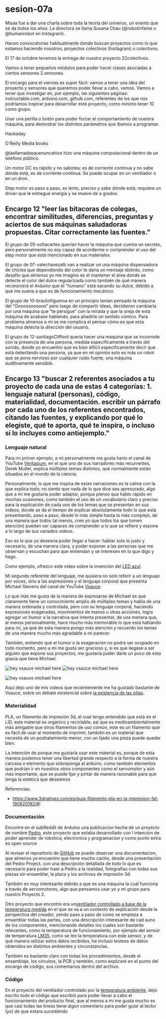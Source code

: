# sesion-07a

Misaa fue a dar una charla sobre toda la teoría del universo, un evento que se da todos los años. La directora se llama Susana Chau (@robotinfame o @humanrobot en Instagram).

Hacen convocatorias habitualmente donde buscan proyectos como lo que estamos haciendo nosotros, proyectos colectivos (Instagram) o colectivos.

El 17 de octubre tenemos la entrega de nuestro proyecto 22colectivos.

Vamos a tener pequeños módulos para poder hacer clases asociadas a ciertos sensores 2.sensores.

El encargo para el viernes es super fácil: vamos a tener una idea del proyecto y sensores que queremos poder llevar a cabo, vamos. Vamos a tener que investigar en, por ejemplo, las siguientes páginas: instructable.com, arduino.com, github.com, referentes de los que nos podríamos inspirar para desarrollar este proyecto, como mínimo tener 10 como grupo.

Usar una perilla o botón para poder forzar el comportamiento de nuestra máquina, para demostrar los distintos parámetros que íbamos a programar.

Hackaday

O'Reilly Media books

@lasllamadasquenuncahice hizo una máquina computacional dentro de un teléfono público.

Un motor DC es rápido y no sabotea; es de corriente continua y no sabe dónde está, es de corriente continua. Se puede ocupar en un ventilador o en un dron.

Step motor es paso a paso, es lento, preciso y sabe dónde está; requiere un driver que le entregue energía y se mueve de a grados. 

## Encargo 12 "leer las bitacoras de colegas, encontrar similitudes, diferencias, preguntas y aciertos de sus máquinas saludadoras propuestas. Citar correctamente las fuentes."

El grupo de 05-sofiacartes querían hacer la máquina que cuenta un secreto, pero personalmente no soy capaz de acordarme o comprender el uso del step motor que está mencionado en sus materiales.

El grupo de 07-valechavezalb van a realizar un una máquina dispensadora de chicles que dependiendo del color te daría un mensaje distinto, como desafío que almenos yo me imagino es el mantener el área donde se detecte el color del dulce regularizada como también de qué manera reconocerá el Arduino que el ”humano” está sacando su dulce, debido a que me suena a que es de funcionamiento mecánico

El grupo de 10-brauliofigueroa en un principio tenían pensado la máquina del “Ooooosoooooo” pero luego de compartir ideas, decidieron cambiarla por una máquina que “te persigue” con la mirada y que la oreja de esta máquina de acabase hablando, para añadirle un sentido cómico. Para problema almenos a mi se me complica el pensar cómo es que esta máquina detecta la *dirección* del usuario.

El grupo de 12-santiagoClifford quería hacer una maquina que se incomode con la presencia de una persona, medida específicamente a través del sonido, donde yo encuentro que es bien difícil especificamente decir que está detectando una persona, ya que en mi opinión esto es más un robot que se pone nervioso por cualquier ruido fuerte, una máquina auditivamente sensible.

## Encargo 13 "buscar 2 referentes asociados a tu proyecto de cada una de estas 4 categorías: 1. lenguaje natural (personas), código, materialidad, documentación. escribir un párrafo por cada uno de los referentes encontrados, citando las fuentes, y explicando por qué lo elegiste, qué te aporta, qué te inspira, o incluso si lo incluyes como antiejemplo."

### Lenguaje natural 
Para mi primer ejemplo, a mí personalmente me gusta harto el canal de YouTube [Veritasium](https://www.youtube.com/@veritasium), en el que uno de sus narradores más recurrentes, Derek Muller, explica múltiples temas distintos, que normalmente están situados en el mundo de la ciencia. 

Personalmente, lo que me inspira de estas narraciones es la calma con la que explica todo; no siento que nada de lo que dice sea apresurado, algo que a mí me gustaría poder adaptar, porque pienso que hablo rápido en muchas ocasiones, como también el uso de un vocabulario claro y preciso para la explicación de cada uno de los temas que se presentan en sus videos, donde se da el tiempo de explicar absolutamente todo lo que está presentando, paso a paso, desde lo más simple hasta lo más complejo, de una manera que todos (al menos, creo yo que todos los que tomen atención) pueden ser capaces de comprender a lo que se refiere y expone a lo largo de sus variados videos.

Eso es lo que yo desearía poder llegar a hacer: hablar solo lo justo y necesario, de una manera clara, y poder exponer a las personas que me observan y escuchan para que entiendan y se interesen en lo que digo y hago.

Como ejemplo, ofrezco este video sobre la invención del [LED azul](https://www.youtube.com/watch?v=AF8d72mA41M). 

Mi segundo referente del lenguaje, me quisiera no solo referir a un lenguaje por voces, sino a las expresiones y el lenguaje corporal que presenta Michael Stevens del canal de YouTube [Vsauce](https://www.youtube.com/@Vsauce).

Lo que más me gusta de la manera de expresarse de Michael es que claramente tiene un conocimiento amplio de múltiples temas y habla de una manera ordenada y controlada, pero con su lenguaje corporal, haciendo expresiones exageradas, movimientos de manos u otras acciones, logra agregar un humor a la narrativa que intenta presentar, de una manera que, al menos personalmente, hace mucho más memorable lo que está hablando para mí, ya que de esta manera pongo más atención y recuerdo los temas de una manera mucho más agradable a mi parecer.

También, entiendo que el humor o la exageración no podrá ser ocupado en todo momento, pero a mí me gusta ser gracioso y, si es que llegase a ser alguien que expone sus proyectos, me gustaría poder darle un poco de esta gracia que tiene Michael.

![hey vsauce michael here](./imagenes/sesion-07a-MichaelVsauce.gif)  ![hey vsauce michael here](./imagenes/sesion-07a-MichaelVsauce2.gif)

![hey vsauce michael here](./imagenes/sesion-07a-MichaelVsauce3.gif)

Aquí dejo uno de mis videos que recientemente me ha gustado bastante de Vsauce, sobre un debate existencial sobre [la existencia de las sillas](https://www.youtube.com/watch?v=fXW-QjBsruE).

### Materialidad

PLA, un filamento de impresión 3d, el cual tengo entendido que está en el LID, este material es orgánico y reciclable, así que es medioambientalmente más amigable que otros filamentos de uso común, este es un filamento que es fácil de usar al momento de imprimir, también es un material que necesita de un postratamiento menor, con un lijado una pieza puede quedar bien.

La intención de porque me gustaría usar este material es, porque de esta manera podemos tener una libertad grande respecto a la forma de nuestra carcasa o elemento que sobreponga al arduino, como también elementos que podrían ir en nuestros otros componentes como el servomotor y aún más importante, que se puede lijar y pintar de manera razonable para que tenga la estética que deseamos

Referencias:  

- https://www.3dnatives.com/es/guia-filamento-pla-en-la-impresion-3d-190820192/#!

### Documentación

Encontre en el subReddit de Arduino una publicacion hecha de un proyecto de nombre [Pedro](https://www.reddit.com/r/arduino/comments/1l2k3vu/open_source_project/), este proyecto que estaba desarrollado con l intencion de poder aprender de robotica, electronica y programacion y como punto extra es open source

Al revisar el repositorio de [GitHub](https://github.com/almtzr/Pedro) se puede observar una documentacion, que almenos yo encuentro que tiene mucho cariño, desde una presentación del Pedro Project, con una descripción detallada de todo lo que es necesario para poder traer a Pedro a la realidad, fotografias con todas sus piezas sin ensamblar, la placa y los archivos de impresión 3d.

También es muy interesante debido a que es una máquina la cual funciona a través de servomotores, algo que pensamos usar yo y mi grupo para nuestro Proyecto 2.

Otro proyecto que encontre era un[ventilador controllado a base de la temperatura medida](https://www.hackster.io/tubelightthimeri/arduino-based-temperature-controlled-fan-c2e14a#overview) en el que se va a un contexto de explicación desde la perspectiva del creador, yendo paso a paso de como se empieza a ensamblar todas las partes, con una descripción interesante de cad auno de los componentes, mencionando detalles los cuales son bastante relevantes, como la temperatura de funcionamiento, por ejemplo del sensor de temperatura [LM35](https://es.wikipedia.org/wiki/LM35), como se lee la temperatura con este sensor, y de qué manera utilizar estos datos recibidos, he incluso testeos de datos obtenidos en distintos ambientes y circunstancias.

También es bastante claro con todas los procedimientos, desde el ensamblaje, los circuitos, la PCB y también, como explicaré en el punto del encargo de código, sus comentarios dentro del archivo.

### Código

En el proyecto del ventilador controlado por la [temperatura ambiente](https://www.hackster.io/tubelightthimeri/arduino-based-temperature-controlled-fan-c2e14a#overview), dejó escrito todo el código que escribió para poder llevar a cabo el funcionamiento del producto final, que al menos a mi me gusta mucho es que casi todas las lineas tiene algun comentario para poder guiar al lector (yo) de que estara sucediendo 

